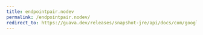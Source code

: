 ```yaml
---
title: endpointpair.nodev
permalink: /endpointpair.nodev/
redirect_to: https://guava.dev/releases/snapshot-jre/api/docs/com/google/common/graph/EndpointPair.html#nodeV--
---
```

